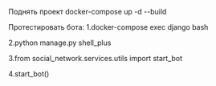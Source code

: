 Поднять проект docker-compose up -d --build

Протестировать бота:
1.docker-compose exec django bash

2.python manage.py shell_plus

3.from social_network.services.utils import start_bot

4.start_bot()
